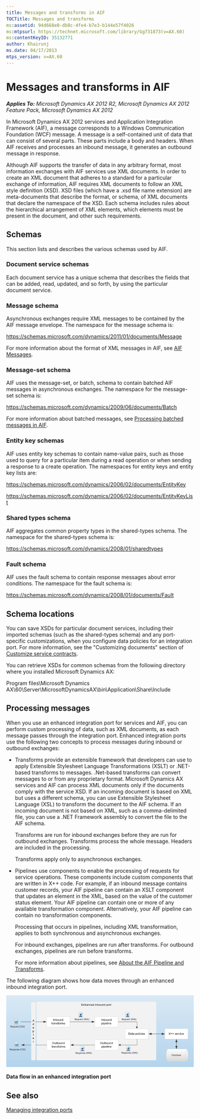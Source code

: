 ```yaml
---
title: Messages and transforms in AIF
TOCTitle: Messages and transforms
ms:assetid: 94d668e0-db8c-4fe4-b7e3-b144e57f4026
ms:mtpsurl: https://technet.microsoft.com/library/Gg731873(v=AX.60)
ms:contentKeyID: 35132771
author: Khairunj
ms.date: 04/17/2013
mtps_version: v=AX.60
---
```


# Messages and transforms in AIF 


_**Applies To:** Microsoft Dynamics AX 2012 R2, Microsoft Dynamics AX 2012 Feature Pack, Microsoft Dynamics AX 2012_

In Microsoft Dynamics AX 2012 services and Application Integration Framework (AIF), a message corresponds to a Windows Communication Foundation (WCF) message. A message is a self-contained unit of data that can consist of several parts. These parts include a body and headers. When AIF receives and processes an inbound message, it generates an outbound message in response.

Although AIF supports the transfer of data in any arbitrary format, most information exchanges with AIF services use XML documents. In order to create an XML document that adheres to a standard for a particular exchange of information, AIF requires XML documents to follow an XML style definition (XSD). XSD files (which have a .xsd file name extension) are meta-documents that describe the format, or schema, of XML documents that declare the namespace of the XSD. Each schema includes rules about the hierarchical arrangement of XML elements, which elements must be present in the document, and other such requirements.

## Schemas

This section lists and describes the various schemas used by AIF.

### Document service schemas

Each document service has a unique schema that describes the fields that can be added, read, updated, and so forth, by using the particular document service.

### Message schema

Asynchronous exchanges require XML messages to be contained by the AIF message envelope. The namespace for the message schema is:

https://schemas.microsoft.com/dynamics/2011/01/documents/Message

For more information about the format of XML messages in AIF, see [AIF Messages](https://go.microsoft.com/fwlink/?linkid=223878).

### Message-set schema

AIF uses the message-set, or batch, schema to contain batched AIF messages in asynchronous exchanges. The namespace for the message-set schema is:

https://schemas.microsoft.com/dynamics/2009/06/documents/Batch

For more information about batched messages, see [Processing batched messages in AIF](processing-batched-messages-in-aif.md).

### Entity key schemas

AIF uses entity key schemas to contain name-value pairs, such as those used to query for a particular item during a read operation or when sending a response to a create operation. The namespaces for entity keys and entity key lists are:

https://schemas.microsoft.com/dynamics/2006/02/documents/EntityKey

https://schemas.microsoft.com/dynamics/2006/02/documents/EntityKeyList

### Shared types schema

AIF aggregates common property types in the shared-types schema. The namespace for the shared-types schema is:

https://schemas.microsoft.com/dynamics/2008/01/sharedtypes

### Fault schema

AIF uses the fault schema to contain response messages about error conditions. The namespace for the fault schema is:

https://schemas.microsoft.com/dynamics/2008/01/documents/Fault

## Schema locations

You can save XSDs for particular document services, including their imported schemas (such as the shared-types schema) and any port-specific customizations, when you configure data policies for an integration port. For more information, see the "Customizing documents" section of [Customize service contracts](customize-service-contracts.md).

You can retrieve XSDs for common schemas from the following directory where you installed Microsoft Dynamics AX:

Program files\\Microsoft Dynamics AX\\60\\Server\\MicrosoftDynamicsAX\\bin\\Application\\Share\\Include

## Processing messages

When you use an enhanced integration port for services and AIF, you can perform custom processing of data, such as XML documents, as each message passes through the integration port. Enhanced integration ports use the following two concepts to process messages during inbound or outbound exchanges:

  - Transforms provide an extensible framework that developers can use to apply Extensible Stylesheet Language Transformations (XSLT) or .NET-based transforms to messages. .Net-based transforms can convert messages to or from any proprietary format. Microsoft Dynamics AX services and AIF can process XML documents only if the documents comply with the service XSD. If an incoming document is based on XML but uses a different schema, you can use Extensible Stylesheet Language (XSL) to transform the document to the AIF schema. If an incoming document is not based on XML, such as a comma-delimited file, you can use a .NET Framework assembly to convert the file to the AIF schema.
    
    Transforms are run for inbound exchanges before they are run for outbound exchanges. Transforms process the whole message. Headers are included in the processing.
    
    Transforms apply only to asynchronous exchanges.

  - Pipelines use components to enable the processing of requests for service operations. These components include custom components that are written in X++ code. For example, if an inbound message contains customer records, your AIF pipeline can contain an XSLT component that updates an element in the XML, based on the value of the customer status element. Your AIF pipeline can contain one or more of any available transformation component. Alternatively, your AIF pipeline can contain no transformation components.
    
    Processing that occurs in pipelines, including XML transformation, applies to both synchronous and asynchronous exchanges.
    
    For inbound exchanges, pipelines are run after transforms. For outbound exchanges, pipelines are run before transforms.
    
    For more information about pipelines, see [About the AIF Pipeline and Transforms](about-the-aif-pipeline-and-transforms.md).

The following diagram shows how data moves through an enhanced inbound integration port.

![Data flow in an AIF enhanced integration port](images/Gg731873.AX6_AIF_Document_Service_Data_Flow(AX.60).png "Data flow in an AIF enhanced integration port")

**Data flow in an enhanced integration port**

## See also

[Managing integration ports](managing-integration-ports.md)

